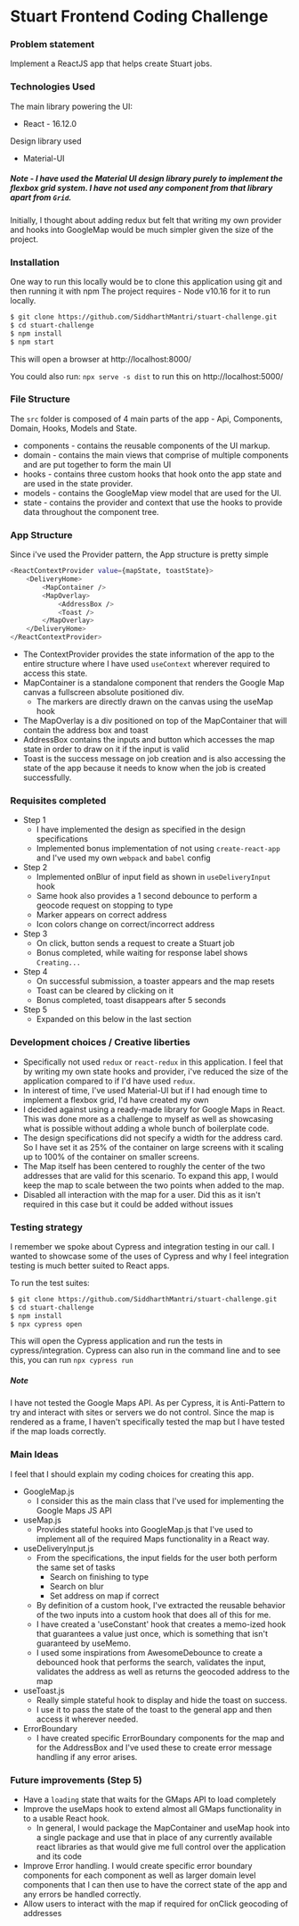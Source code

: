 # Stuart Frontend Coding Challenge

### Problem statement

Implement a ReactJS app that helps create Stuart jobs.

### Technologies Used

The main library powering the UI:
  - React - 16.12.0

Design library used
  - Material-UI

##### Note - I have used the Material UI design library purely to implement the flexbox grid system. I have not used any component from that library apart from `Grid`.

Initially, I thought about adding redux but felt that writing my own provider and hooks into GoogleMap would be much simpler given the size of the project.

### Installation

One way to run this locally would be to clone this application using git and then running it with npm
The project requires - Node v10.16 for it to run locally.

```sh
$ git clone https://github.com/SiddharthMantri/stuart-challenge.git
$ cd stuart-challenge
$ npm install
$ npm start
```
This will open a browser at http://localhost:8000/

You could also run: `npx serve -s dist` to run this on http://localhost:5000/


### File Structure
The `src` folder is composed of 4 main parts of the app - Api, Components, Domain, Hooks, Models and State. 

- components - contains the reusable components of the UI markup. 
- domain - contains the main views that comprise of multiple components and are put together to form the main UI 
- hooks - contains three custom hooks that hook onto the app state and are used in the state provider.
- models - contains the GoogleMap view model that are used for the UI.
- state - contains the provider and context that use the hooks to provide data throughout the component tree.

### App Structure

Since i've used the Provider pattern, the App structure is pretty simple

```sh
<ReactContextProvider value={mapState, toastState}>
    <DeliveryHome>
        <MapContainer /> 
        <MapOverlay>
            <AddressBox />
            <Toast />
        </MapOverlay>
    </DeliveryHome>
</ReactContextProvider>
```

- The ContextProvider provides the state information of the app to the entire structure where I have used `useContext` wherever required to access this state.
- MapContainer is a standalone component that renders the Google Map canvas a fullscreen absolute positioned div.
    - The markers are directly drawn on the canvas using the useMap hook
- The MapOverlay is a div positioned on top of the MapContainer that will contain the address box and toast
- AddressBox contains the inputs and button which accesses the map state in order to draw on it if the input is valid
- Toast is the success message on job creation and is also accessing the state of the app because it needs to know when the job is created successfully.

### Requisites completed

- Step 1 
    - I have implemented the design as specified in the design specifications
    - Implemented bonus implementation of not using `create-react-app` and I've used my own `webpack` and `babel` config
- Step 2
    - Implemented onBlur of input field as shown in `useDeliveryInput` hook
    - Same hook also provides a 1 second debounce to perform a geocode request on stopping to type
    - Marker appears on correct address
    - Icon colors change on correct/incorrect address
- Step 3
    - On click, button sends a request to create a Stuart job
    - Bonus completed, while waiting for response label shows `Creating...`
- Step 4
    - On successful submission, a toaster appears and the map resets
    - Toast can be cleared by clicking on it
    - Bonus completed, toast disappears after 5 seconds
- Step 5
    - Expanded on this below in the last section


### Development choices / Creative liberties

- Specifically not used `redux` or `react-redux` in this application. I feel that by writing my own state hooks and provider, i've reduced the size of the application compared to if I'd have used `redux`.
- In interest of time, I've used Material-UI but if I had enough time to implement a flexbox grid, I'd have created my own
- I decided against using a ready-made library for Google Maps in React. This was done more as a challenge to myself as well as showcasing what is possible without adding a whole bunch of boilerplate code.
- The design specifications did not specify a width for the address card. So I have set it as 25% of the container on large screens with it scaling up to 100% of the container on smaller screens.
- The Map itself has been centered to roughly the center of the two addresses that are valid for this scenario. To expand this app, I would keep the map to scale between the two points when added to the map.
- Disabled all interaction with the map for a user. Did this as it isn't required in this case but it could be added without issues


### Testing strategy
I remember we spoke about Cypress and integration testing in our call. I wanted to showcase some of the uses of Cypress and why I feel integration testing is much better suited to React apps. 

To run the test suites:

```sh
$ git clone https://github.com/SiddharthMantri/stuart-challenge.git
$ cd stuart-challenge
$ npm install
$ npx cypress open
```
This will open the Cypress application and run the tests in cypress/integration. Cypress can also run in the command line and to see this, you can run `npx cypress run`

##### Note
I have not tested the Google Maps API. As per Cypress, it is Anti-Pattern to try and interact with sites or servers we do not control. Since the map is rendered as a frame, I haven't specifically tested the map but I have tested if the map loads correctly. 

### Main Ideas
I feel that I should explain my coding choices for creating this app.
 
- GoogleMap.js
    - I consider this as the main class that I've used for implementing the Google Maps JS API
- useMap.js
    - Provides stateful hooks into GoogleMap.js that I've used to implement all of the required Maps functionality in a React way.
- useDeliveryInput.js
    - From the specifications, the input fields for the user both perform the same set of tasks
        - Search on finishing to type
        - Search on blur
        - Set address on map if correct
    - By definition of a custom hook, I've extracted the reusable behavior of the two inputs into a custom hook that does all of this for me. 
    - I have created a 'useConstant' hook that creates a memo-ized hook that guarantees a value just once, which is something that isn't guaranteed by useMemo.
    - I used some inspirations from AwesomeDebounce to create a debounced hook that performs the search, validates the input, validates the address as well as returns the geocoded address to the map
- useToast.js
    - Really simple stateful hook to display and hide the toast on success. 
    - I use it to pass the state of the toast to the general app and then access it wherever needed.
- ErrorBoundary
    - I have created specific ErrorBoundary components for the map and for the AddressBox and I've used these to create error message handling if any error arises.


### Future improvements (Step 5)
- Have a `loading` state that waits for the GMaps API to load completely
- Improve the useMaps hook to extend almost all GMaps functionality in to a usable React hook.
    - In general, I would package the MapContainer and useMap hook into a single package and use that in place of any currently available react libraries as that would give me full control over the application and its code
- Improve Error handling. I would create specific error boundary components for each component as well as larger domain level components that I can then use to have the correct state of the app and any errors be handled correctly.
- Allow users to interact with the map if required for onClick geocoding of addresses